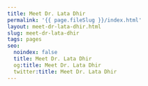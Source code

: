 ```yaml
---
title: Meet Dr. Lata Dhir
permalink: '{{ page.fileSlug }}/index.html'
layout: meet-dr-lata-dhir.html
slug: meet-dr-lata-dhir
tags: pages
seo:
  noindex: false
  title: Meet Dr. Lata Dhir
  og:title: Meet Dr. Lata Dhir
  twitter:title: Meet Dr. Lata Dhir
---
```



